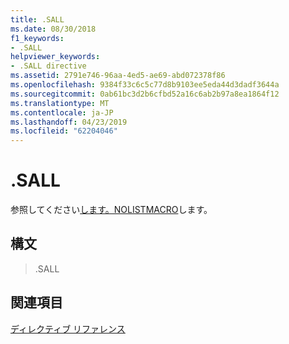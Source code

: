 ```yaml
---
title: .SALL
ms.date: 08/30/2018
f1_keywords:
- .SALL
helpviewer_keywords:
- .SALL directive
ms.assetid: 2791e746-96aa-4ed5-ae69-abd072378f86
ms.openlocfilehash: 9384f33c6c5c77d8b9103ee5eda44d3dadf3644a
ms.sourcegitcommit: 0ab61bc3d2b6cfbd52a16c6ab2b97a8ea1864f12
ms.translationtype: MT
ms.contentlocale: ja-JP
ms.lasthandoff: 04/23/2019
ms.locfileid: "62204046"
---
```

# <a name="sall"></a>.SALL

参照してください[します。NOLISTMACRO](../../assembler/masm/dot-nolistmacro.md)します。

## <a name="syntax"></a>構文

> .SALL

## <a name="see-also"></a>関連項目

[ディレクティブ リファレンス](../../assembler/masm/directives-reference.md)<br/>